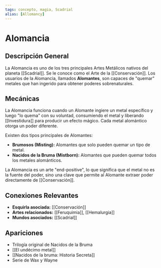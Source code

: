 ```yaml
---
tags: concepto, magia, Scadrial
alias: [Allomancy]
---
```


# Alomancia

## Descripción General
La Alomancia es uno de los tres principales Artes Metálicos nativos del planeta [[Scadrial]]. Se le conoce como el Arte de la [[Conservación]]. Los usuarios de la Alomancia, llamados **Alomantes**, son capaces de "quemar" metales que han ingerido para obtener poderes sobrenaturales.

## Mecánicas
La Alomancia funciona cuando un Alomante ingiere un metal específico y luego "lo quema" con su voluntad, consumiendo el metal y liberando [[Investidura]] para producir un efecto mágico. Cada metal alomántico otorga un poder diferente.

Existen dos tipos principales de Alomantes:
*   **Brumosos (Misting):** Alomantes que solo pueden quemar un tipo de metal.
*   **Nacidos de la Bruma (Mistborn):** Alomantes que pueden quemar todos los metales alománticos.

La Alomancia es un arte "end-positive", lo que significa que el metal no es la fuente del poder, sino una clave que permite al Alomante extraer poder directamente de [[Conservación]].

## Conexiones Relevantes
* **Esquirla asociada:** [[Conservación]]
* **Artes relacionados:** [[Feruquimia]], [[Hemalurgia]]
* **Mundos asociados:** [[Scadrial]]

## Apariciones
* Trilogía original de Nacidos de la Bruma
* [[El undécimo metal]]
* [[Nacidos de la bruma: Historia Secreta]]
* Serie de Wax y Wayne
